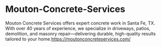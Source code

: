 # Mouton-Concrete-Services
Mouton Concrete Services offers expert concrete work in Santa Fe, TX. With over 40 years of experience, we specialize in driveways, patios, demolition, and masonry repair—delivering durable, high-quality results tailored to your home.https://moutonconcreteservices.com/
